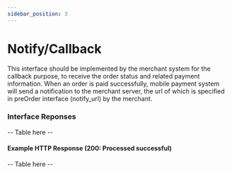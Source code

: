 ```yaml
---
sidebar_position: 3
---
```


# Notify/Callback

This interface should be implemented by the merchant system for the callback purpose, to receive the order status and related payment information. When an order is paid successfully, mobile payment system will send a notification to the merchant server, the url of which is specified in preOrder interface (notify_url) by the merchant.

### Interface Reponses
-- Table here --

#### Example HTTP Response (200: Processed successful)
-- Table here --